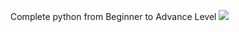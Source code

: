 Complete python from Beginner to Advance Level
<img src="https://4.bp.blogspot.com/-SfSCijhKDwE/W9snDr81lxI/AAAAAAAABq4/kiKDZPPs6xA6ZTHlQIRAvX5wHPZVkdheQCLcBGAs/s1600/basics%2Bimage%2B02.jpg">
